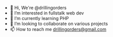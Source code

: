 - 👋 Hi, We're @drillingorders
- 👀 I’m interested in fullstalk web dev
- 🌱 I’m currently learning PHP
- 💞️ I’m looking to collaborate on various projects
- 📫 How to reach me drillingorders@gmail.com

<!---
drillingorders/drillingorders is a ✨ special ✨ repository because its `README.md` (this file) appears on your GitHub profile.
You can click the Preview link to take a look at your changes.
--->
